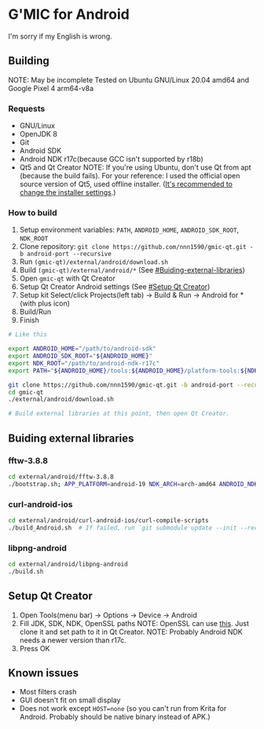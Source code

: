 # G'MIC for Android
I'm sorry if my English is wrong.

## Building
NOTE: May be incomplete
Tested on Ubuntu GNU/Linux 20.04 amd64 and Google Pixel 4 arm64-v8a

### Requests
- GNU/Linux
- OpenJDK 8
- Git
- Android SDK
- Android NDK r17c(because GCC isn't supported by r18b)
- Qt5 and Qt Creator
  NOTE: If you're using Ubuntu, don't use Qt from apt (because the build fails).
  For your reference: I used the official open source version of Qt5, used offline installer. ([It's recommended to change the installer settings](https://superuser.com/questions/1524977/cant-skip-login-in-qt-installer).)

### How to build
1. Setup environment variables: `PATH`, `ANDROID_HOME`, `ANDROID_SDK_ROOT`, `NDK_ROOT`
2. Clone repository: `git clone https://github.com/nnn1590/gmic-qt.git -b android-port --recursive`
3. Run `(gmic-qt)/external/android/download.sh`
4. Build `(gmic-qt)/external/android/*`  (See [#Buiding-external-libraries](#Buiding-external-libraries))
5. Open `gmic-qt` with Qt Creator
6. Setup Qt Creator Android settings  (See [#Setup Qt Creator](#Setup-Qt-Creator))
7. Setup kit
   Select/click Projects(left tab) -> Build & Run -> Android for * (with plus icon)
8. Build/Run
9. Finish
```bash
# Like this

export ANDROID_HOME="/path/to/android-sdk"
export ANDROID_SDK_ROOT="${ANDROID_HOME}"
export NDK_ROOT="/path/to/android-ndk-r17c"
export PATH="${ANDROID_HOME}/tools:${ANDROID_HOME}/platform-tools:${NDK_ROOT}:${PATH}"

git clone https://github.com/nnn1590/gmic-qt.git -b android-port --recursive
cd gmic-qt
./external/android/download.sh

# Build external libraries at this point, then open Qt Creator.
```

## Buiding external libraries
### fftw-3.8.8
```bash
cd external/android/fftw-3.8.8
./bootstrap.sh; APP_PLATFORM=android-19 NDK_ARCH=arch-amd64 ANDROID_NDK_HOME="${NDK_ROOT}" bash jni/configure.sh  # Binaries for arm64-v8a, armeabi-v7a, x86, x86_64 seem to be built regardless of the value of ${NDK_ARCH}
```

### curl-android-ios
```bash
cd external/android/curl-android-ios/curl-compile-scripts
./build_Android.sh  # If failed, run `git submodule update --init --recursive` and retry.
```

### libpng-android
```bash
cd external/android/libpng-android
./build.sh
```

## Setup Qt Creator
1. Open Tools(menu bar) -> Options -> Device -> Android
2. Fill JDK, SDK, NDK, OpenSSL paths
   NOTE: OpenSSL can use [this](https://github.com/KDAB/android_openssl). Just clone it and set path to it in Qt Creator.
   NOTE: Probably Android NDK needs a newer version than r17c.
3. Press OK

## Known issues
- Most filters crash
- GUI doesn't fit on small display
- Does not work except `HOST=none` (so you can't run from Krita for Android. Probably should be native binary instead of APK.)
